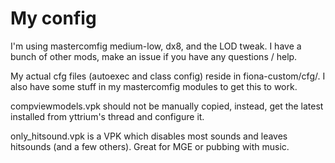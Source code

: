 # My config
I'm using mastercomfig medium-low, dx8, and the LOD tweak. I have a bunch of other mods, make an issue if you have any questions / help.

My actual cfg files (autoexec and class config) reside in fiona-custom/cfg/. I also have some stuff in my mastercomfig modules to get this to work.

compviewmodels.vpk should not be manually copied, instead, get the latest installed from yttrium's thread and configure it.

only_hitsound.vpk is a VPK which disables most sounds and leaves hitsounds (and a few others). Great for MGE or pubbing with music. 
